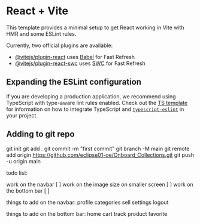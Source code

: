 # React + Vite

This template provides a minimal setup to get React working in Vite with HMR and some ESLint rules.

Currently, two official plugins are available:

- [@vitejs/plugin-react](https://github.com/vitejs/vite-plugin-react/blob/main/packages/plugin-react) uses [Babel](https://babeljs.io/) for Fast Refresh
- [@vitejs/plugin-react-swc](https://github.com/vitejs/vite-plugin-react/blob/main/packages/plugin-react-swc) uses [SWC](https://swc.rs/) for Fast Refresh

## Expanding the ESLint configuration

If you are developing a production application, we recommend using TypeScript with type-aware lint rules enabled. Check out the [TS template](https://github.com/vitejs/vite/tree/main/packages/create-vite/template-react-ts) for information on how to integrate TypeScript and [`typescript-eslint`](https://typescript-eslint.io) in your project.


## Adding to git repo

git init
git add .
git commit -m "first commit"
git branch -M main
git remote add origin https://github.com/eclipse01-oe/Onboard_Collections.git
git push -u origin main


todo list:

work on the navbar [ ]
work on the image size on smaller screen [ ]
work on the bottom bar [ ]

things to add on the navbar:
profile
categories
sell
settings
logout

things to add on the bottom bar:
home
cart
track product
favorite
